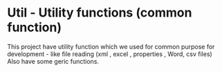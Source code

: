 # Util - Utility functions (common function)
This project have utility function which we used for common purpose for development - like file reading (xml , excel , properties , Word, csv files) 
Also have some geric functions.
